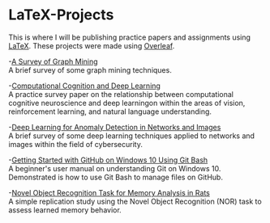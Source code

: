 # LaTeX-Projects
This is where I will be publishing practice papers and assignments using [LaTeX](https://www.latex-project.org/). These projects were made using [Overleaf](https://www.overleaf.com/).

-[A Survey of Graph Mining](A-Survey-of-Graph-Mining/A-Survey-of-Graph-Mining-AndyMalinsky.pdf) <br />
A brief survey of some graph mining techniques.

-[Computational Cognition and Deep Learning](Computational-Cognition-and-Deep-Learning/Computational-Cognition-and-Deep-Learning-AndyMalinsky.pdf) <br />
A practice survey paper on the relationship between computational cognitive neuroscience and deep learningon within the areas of vision, reinforcement learning, and natural language understanding.

-[Deep Learning for Anomaly Detection in Networks and Images](Deep-Learning-for-Anomaly-Detection-in-Networks-and-Images/Deep-Learning-for-Anomaly-Detection-in-Networks-and-Images-AndyMalinsky.pdf) <br />
A brief survey of some deep learning techniques applied to networks and images within the field of cybersecurity.

-[Getting Started with GitHub on Windows 10 Using Git Bash](Getting-Started-with-GitHub-on-Windows-10-Using-Git-Bash/Getting-Started-with-GitHub-on-Windows-10-Using-Git-Bash-AndyMalinsky.pdf) <br />
A beginner's user manual on understanding Git on Windows 10. Demonstrated is how to use Git Bash to manage files on GitHub.

-[Novel Object Recognition Task for Memory Analysis in Rats](Novel-Object-Recognition-Task-for-Memory-Analysis-in-Rats/Novel-Object-Recognition-Task-for-Memory-Analysis-in-Rats-AndyMalinsky.pdf) <br />
A simple replication study using the Novel Object Recognition (NOR) task to assess learned memory behavior.


